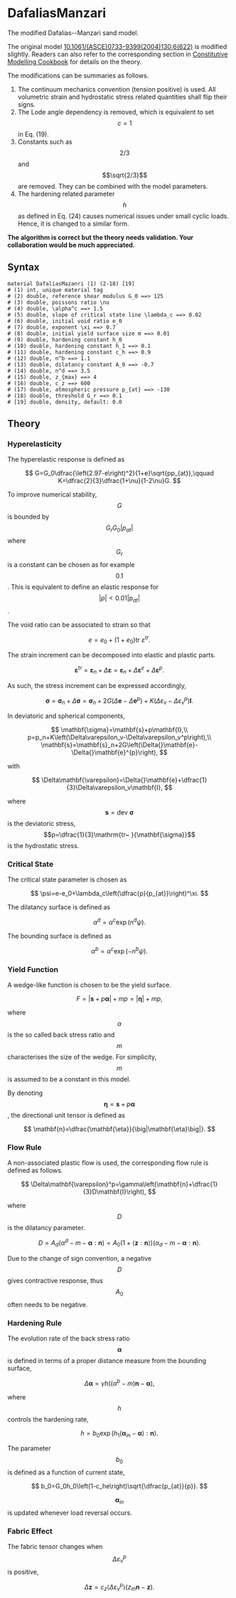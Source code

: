 # DafaliasManzari

The modified Dafalias--Manzari sand model.

The original model [10.1061/(ASCE)0733-9399(2004)130:6(622)](https://doi.org/10.1061/(ASCE)0733-9399(2004)130:6(622)) is
modified slightly. Readers can also refer to the corresponding section
in [Constitutive Modelling Cookbook](https://github.com/TLCFEM/constitutive-modelling-cookbook/releases/download/latest/COOKBOOK.pdf)
for details on the theory.

The modifications can be summaries as follows.

1. The continuum mechanics convention (tension positive) is used. All volumetric strain and hydrostatic stress related
   quantities shall flip their signs.
2. The Lode angle dependency is removed, which is equivalent to set $$c=1$$ in Eq. (19).
3. Constants such as $$2/3$$ and $$\sqrt{2/3}$$ are removed. They can be combined with the model parameters.
4. The hardening related parameter $$h$$ as defined in Eq. (24) causes numerical issues under small cyclic loads. Hence,
   it is changed to a similar form.

**The algorithm is correct but the theory needs validation. Your collaboration would be much appreciated.**

## Syntax

```
material DafaliasMazanri (1) (2-18) [19]
# (1) int, unique material tag
# (2) double, reference shear modulus G_0 ==> 125
# (3) double, poissons ratio \nu
# (4) double, \alpha^c ==> 1.5
# (5) double, slope of critical state line \lambda_c ==> 0.02
# (6) double, initial void ratio e_0
# (7) double, exponent \xi ==> 0.7
# (8) double, initial yield surface size m ==> 0.01
# (9) double, hardening constant h_0
# (10) double, hardening constant h_1 ==> 0.1
# (11) double, hardening constant c_h ==> 0.9
# (12) double, n^b ==> 1.1
# (13) double, dilatancy constant A_0 ==> -0.7
# (14) double, n^d ==> 3.5
# (15) double, z_{max} ==> 4
# (16) double, c_z ==> 600
# (17) double, atmospheric pressure p_{at} ==> -130
# (18) double, threshold G_r ==> 0.1
# [19] double, density, default: 0.0
```

## Theory

### Hyperelasticity

The hyperelastic response is defined as

$$
G=G_0\dfrac{\left(2.97-e\right)^2}{1+e}\sqrt{pp_{at}},\qquad K=\dfrac{2}{3}\dfrac{1+\nu}{1-2\nu}G.
$$

To improve numerical stability, $$G$$ is bounded by $$G_rG_0|p_{at}|$$ where $$G_r$$ is a constant can be chosen as for
example $$0.1$$. This is equivalent to define an elastic response for $$|p|<0.01|p_{at}|$$.

The void ratio can be associated to strain so that

$$
e=e_0+\left(1+e_0\right)\mathrm{tr~}{\varepsilon^{tr}}.
$$

The strain increment can be decomposed into elastic and plastic parts.

$$
\mathbf{\varepsilon}^{tr}=\mathbf{\varepsilon}_n+\Delta\mathbf{\varepsilon}=\mathbf{\varepsilon}_
n+\Delta\mathbf{\varepsilon}^{e}+\Delta\mathbf{\varepsilon}^{p}.
$$

As such, the stress increment can be expressed accordingly,

$$
\mathbf{\sigma}=\mathbf{\sigma}_n+\Delta\mathbf{\sigma}=\mathbf{\sigma}_n+2G\left(
\Delta{}\mathbf{e}-\Delta{}\mathbf{e}^{p}\right)+K\left(\Delta\varepsilon_v-\Delta\varepsilon_v^p\right)\mathbf{I}.
$$

In deviatoric and spherical components,

$$
\mathbf{\sigma}=\mathbf{s}+p\mathbf{I},\\ p=p_n+K\left(\Delta\varepsilon_v-\Delta\varepsilon_v^p\right),\\
\mathbf{s}=\mathbf{s}_n+2G\left(\Delta{}\mathbf{e}-\Delta{}\mathbf{e}^{p}\right),
$$

with

$$
\Delta\mathbf{\varepsilon}=\Delta{}\mathbf{e}+\dfrac{1}{3}\Delta\varepsilon_v\mathbf{I},
$$

where $$\mathbf{s}=\mathrm{dev~}{\mathbf{\sigma}}$$ is the deviatoric stress, $$p=\dfrac{1}{3}\mathrm{tr~
}{\mathbf{\sigma}}$$ is the hydrostatic stress.

### Critical State

The critical state parameter is chosen as

$$
\psi=e-e_0+\lambda_c\left(\dfrac{p}{p_{at}}\right)^\xi.
$$

The dilatancy surface is defined as

$$
\alpha^d=\alpha^c\exp\left(n^d\psi\right).
$$

The bounding surface is defined as

$$
\alpha^b=\alpha^c\exp\left(-n^b\psi\right).
$$

### Yield Function

A wedge-like function is chosen to be the yield surface.

$$
F=\big|\mathbf{s}+p\mathbf{\alpha}\big|+mp=\big|\mathbf{\eta}\big|+mp,
$$

where $$\alpha$$ is the so called back stress ratio and $$m$$ characterises the size of the wedge. For simplicity, $$m$$
is assumed to be a constant in this model.

By denoting $$\mathbf{\eta}=\mathbf{s}+p\mathbf{\alpha}$$, the directional unit tensor is defined as

$$
\mathbf{n}=\dfrac{\mathbf{\eta}}{\big|\mathbf{\eta}\big|}.
$$

### Flow Rule

A non-associated plastic flow is used, the corresponding flow rule is defined as follows.

$$
\Delta\mathbf{\varepsilon}^p=\gamma\left(\mathbf{n}+\dfrac{1}{3}D\mathbf{I}\right),
$$

where $$D$$ is the dilatancy parameter.

$$
D=A_d\left(\alpha^d-m-\mathbf{\alpha}:\mathbf{n}\right)=A_0\left(1+\left\langle\mathbf{z}:
\mathbf{n}\right\rangle\right)\left(\alpha_d-m-\mathbf{\alpha}:\mathbf{n}\right).
$$

Due to the change of sign convention, a negative $$D$$ gives contractive response, thus $$A_0$$ often needs to be
negative.

### Hardening Rule

The evolution rate of the back stress ratio $$\mathbf{\alpha}$$ is defined in terms of a proper distance measure from
the bounding surface,

$$
\Delta\mathbf{\alpha}=\gamma{}h\left(\left(\alpha^b-m\right)\mathbf{n}-\mathbf{\alpha}\right),
$$

where $$h$$ controls the hardening rate,

$$
h=b_0\exp\left(h_1\left(\mathbf{\alpha}_{in}-\mathbf{\alpha}\right):\mathbf{n}\right).
$$

The parameter $$b_0$$ is defined as a function of current state,

$$
b_0=G_0h_0\left(1-c_he\right)\sqrt{\dfrac{p_{at}}{p}}.
$$

$$\mathbf{\alpha}_{in}$$ is updated whenever load reversal occurs.

### Fabric Effect

The fabric tensor changes when $$\Delta\varepsilon^p_v$$ is positive,

$$
\Delta\mathbf{z}=c_z\left\langle\Delta\varepsilon^p_v\right\rangle\left(z_m\mathbf{n}-\mathbf{z}\right).
$$
